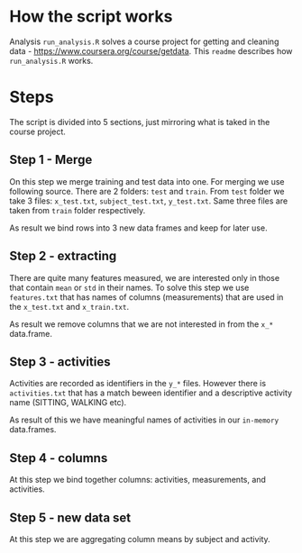 How the script works
====================

Analysis `run_analysis.R` solves a course project for getting and cleaning data - https://www.coursera.org/course/getdata. This `readme` describes how `run_analysis.R` works.

# Steps
The script is divided into 5 sections, just mirroring what is taked in the course project.

## Step 1 - Merge

On this step we merge training and test data into one. For merging we use following source. There are 2 folders: `test` and `train`. From `test` folder we take 3 files: `x_test.txt`, `subject_test.txt`, `y_test.txt`. Same three files are taken from `train` folder respectively.

As result we bind rows into 3 new data frames and keep for later use.

## Step 2 - extracting

There are quite many features measured, we are interested only in those that contain `mean` or `std` in their names. To solve this step we use `features.txt` that has names of columns (measurements) that are used in the `x_test.txt` and `x_train.txt`.

As result we remove columns that we are not interested in from the `x_*` data.frame.

## Step 3 - activities

Activities are recorded as identifiers in the `y_*` files. However there is `activities.txt` that has a match beween identifier and a descriptive activity name (SITTING, WALKING etc).

As result of this we have meaningful names of activities in our `in-memory` data.frames.

## Step 4 - columns

At this step we bind together columns: activities, measurements, and activities.

## Step 5 - new data set

At this step we are aggregating column means by subject and activity.